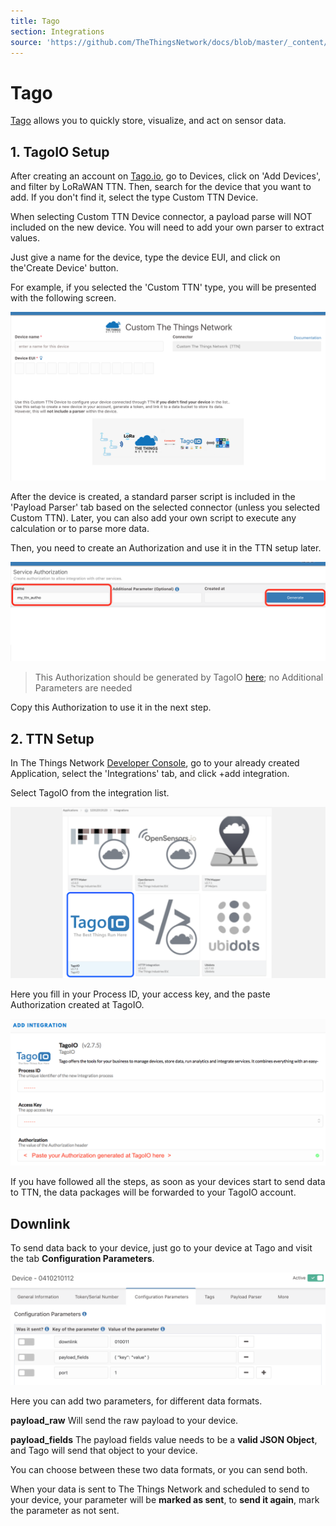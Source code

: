 ```yaml
---
title: Tago
section: Integrations
source: 'https://github.com/TheThingsNetwork/docs/blob/master/_content/applications/tago/index.md'
---
```


# Tago

[Tago](https://tago.io/) allows you to quickly store, visualize, and act on sensor data.


## 1. TagoIO Setup
After creating an account on [Tago.io](https://tago.io/), go to Devices, click on 'Add Devices', and filter by LoRaWAN TTN. Then, search for the device that you want to add. If you don't find it, select the type Custom TTN Device.

When selecting Custom TTN Device connector, a payload parse will NOT included on the new device. You will need to add your own parser to extract values. 

Just give a name for the device, type the device EUI, and click on the'Create Device' button. 

For example, if you selected the 'Custom TTN' type, you will be presented with the following screen. 

![Add-integration](Tago2.png)

After the device is created, a standard parser script is included in the 'Payload Parser' tab based on the selected connector (unless you selected Custom TTN). Later, you can also add your own script to execute any calculation or to parse more data. 

Then, you need to create an Authorization and use it in the TTN setup later. 

![Add-integration](Tago4.png)

> This Authorization should be generated by TagoIO [here](https://admin.tago.io/devices/authorization); no Additional Parameters are needed

Copy this Authorization to use it in the next step.

## 2. TTN Setup

In The Things Network [Developer Console](https://console.thethingsnetwork.org/), go to your already created Application, select the 'Integrations' tab, and click +add integration.

Select TagoIO from the integration list.

![Add-integration](Tago1.png)

Here you fill in your Process ID, your access key, and the paste Authorization created at TagoIO.

![Create-integration](Tago3.png)

If you have followed all the steps, as soon as your devices start to send data to TTN, the data packages will be forwarded to your TagoIO account.


## Downlink

To send data back to your device, just go to your device at Tago and visit the tab **Configuration Parameters**.

![Downlink](Tago5.png)

Here you can add two parameters, for different data formats.

**payload_raw** 
Will send the raw payload to your device.

**payload_fields** 
The payload fields value needs to be a **valid JSON Object**, and Tago will send that object to your device.

You can choose between these two data formats, or you can send both.

When your data is sent to The Things Network and scheduled to send to your device, your parameter will be **marked as sent**, to **send it again**, mark the parameter as not sent.

